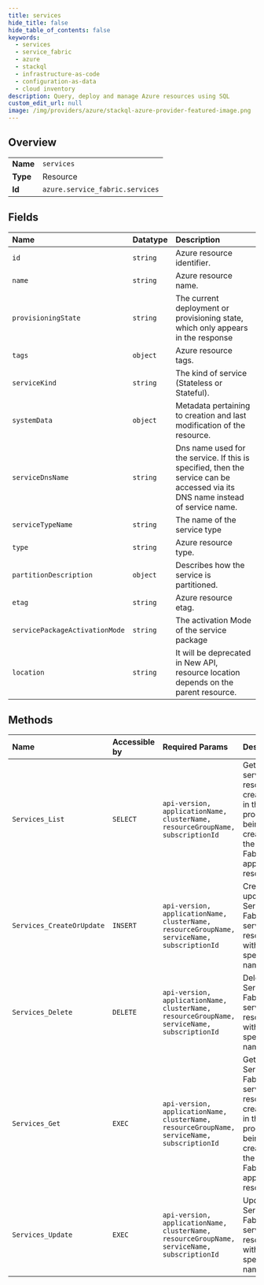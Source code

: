 ```yaml
---
title: services
hide_title: false
hide_table_of_contents: false
keywords:
  - services
  - service_fabric
  - azure    
  - stackql
  - infrastructure-as-code
  - configuration-as-data
  - cloud inventory
description: Query, deploy and manage Azure resources using SQL
custom_edit_url: null
image: /img/providers/azure/stackql-azure-provider-featured-image.png
---
```

  
    

## Overview
<table><tbody>
<tr><td><b>Name</b></td><td><code>services</code></td></tr>
<tr><td><b>Type</b></td><td>Resource</td></tr>
<tr><td><b>Id</b></td><td><code>azure.service_fabric.services</code></td></tr>
</tbody></table>

## Fields
| Name | Datatype | Description |
|:-----|:---------|:------------|
| `id` | `string` | Azure resource identifier. |
| `name` | `string` | Azure resource name. |
| `provisioningState` | `string` | The current deployment or provisioning state, which only appears in the response |
| `tags` | `object` | Azure resource tags. |
| `serviceKind` | `string` | The kind of service (Stateless or Stateful). |
| `systemData` | `object` | Metadata pertaining to creation and last modification of the resource. |
| `serviceDnsName` | `string` | Dns name used for the service. If this is specified, then the service can be accessed via its DNS name instead of service name. |
| `serviceTypeName` | `string` | The name of the service type |
| `type` | `string` | Azure resource type. |
| `partitionDescription` | `object` | Describes how the service is partitioned. |
| `etag` | `string` | Azure resource etag. |
| `servicePackageActivationMode` | `string` | The activation Mode of the service package |
| `location` | `string` | It will be deprecated in New API, resource location depends on the parent resource. |
## Methods
| Name | Accessible by | Required Params | Description |
|:-----|:--------------|:----------------|:------------|
| `Services_List` | `SELECT` | `api-version, applicationName, clusterName, resourceGroupName, subscriptionId` | Gets all service resources created or in the process of being created in the Service Fabric application resource. |
| `Services_CreateOrUpdate` | `INSERT` | `api-version, applicationName, clusterName, resourceGroupName, serviceName, subscriptionId` | Create or update a Service Fabric service resource with the specified name. |
| `Services_Delete` | `DELETE` | `api-version, applicationName, clusterName, resourceGroupName, serviceName, subscriptionId` | Delete a Service Fabric service resource with the specified name. |
| `Services_Get` | `EXEC` | `api-version, applicationName, clusterName, resourceGroupName, serviceName, subscriptionId` | Get a Service Fabric service resource created or in the process of being created in the Service Fabric application resource. |
| `Services_Update` | `EXEC` | `api-version, applicationName, clusterName, resourceGroupName, serviceName, subscriptionId` | Update a Service Fabric service resource with the specified name. |
